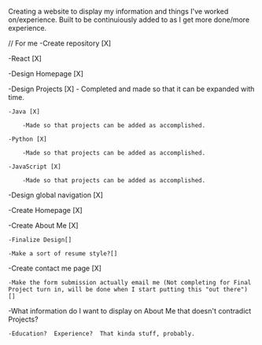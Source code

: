 Creating a website to display my information and things I've worked on/experience.  Built to be continuiously added to as I get more done/more experience.

// For me
-Create repository [X]

-React [X]

-Design Homepage [X]

-Design Projects [X] - Completed and made so that it can be expanded with time.

    -Java [X]

        -Made so that projects can be added as accomplished.

    -Python [X]

        -Made so that projects can be added as accomplished.

    -JavaScript [X]

        -Made so that projects can be added as accomplished.

-Design global navigation [X]

-Create Homepage [X]

-Create About Me [X]

    -Finalize Design[]

    -Make a sort of resume style?[]

-Create contact me page [X]

    -Make the form submission actually email me (Not completing for Final Project turn in, will be done when I start putting this "out there") []

-What information do I want to display on About Me that doesn't contradict Projects?

    -Education?  Experience?  That kinda stuff, probably.

